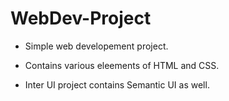 # WebDev-Project

* Simple web developement project.

* Contains various eleements of HTML and CSS.

* Inter UI project contains Semantic UI as well.
